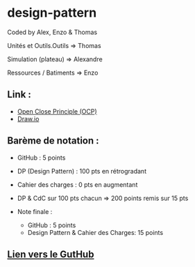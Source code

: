 # design-pattern
Coded by Alex, Enzo & Thomas

Unités et Outils.Outils => Thomas

Simulation (plateau) => Alexandre

Ressources / Batiments => Enzo

## Link :
* [Open Close Principle (OCP)](https://en.wikipedia.org/wiki/Open%E2%80%93closed_principle)
* [Draw.io](https://app.diagrams.net/#G1weRg4vI-3-lsDq9u7zxUNKmjiYok4soM)

## Barème de notation :
* GitHub : 5 points
* DP (Design Pattern) : 100 pts en rétrogradant
* Cahier des charges : 0 pts en augmentant
* DP & CdC sur 100 pts chacun => 200 points remis sur 15 pts

* Note finale :
  * GitHub : 5 points
  * Design Pattern & Cahier des Charges: 15 points 

## [Lien vers le GutHub](https://github.com/plugveg/design-pattern)
